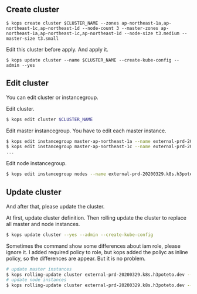 ## Create cluster
```
$ kops create cluster $CLUSTER_NAME --zones ap-northeast-1a,ap-northeast-1c,ap-northeast-1d --node-count 3 --master-zones ap-northeast-1a,ap-northeast-1c,ap-northeast-1d --node-size t3.medium --master-size t3.small
```

Edit this cluster before apply. And apply it.

```
$ kops update cluster --name $CLUSTER_NAME --create-kube-config --admin --yes
```


## Edit cluster

You can edit cluster or instancegroup.

Edit cluster.

```bash
$ kops edit cluster $CLUSTER_NAME
```

Edit master instancegroup. You have to edit each master instance.

```bash
$ kops edit instancegroup master-ap-northeast-1a --name external-prd-20200329.k8s.h3poteto.dev
$ kops edit instancegroup master-ap-northeast-1c --name external-prd-20200329.k8s.h3poteto.dev
...
```
Edit node instancegroup.


```bash
$ kops edit instancegroup nodes --name external-prd-20200329.k8s.h3poteto.dev
```

## Update cluster
And after that, please update the cluster.

At first, update cluster definition.
Then rolling update the cluster to replace all master and node instances.

```bash
$ kops update cluster --yes --admin --create-kube-config
```

Sometimes the command show some differences about iam role, please ignore it. I added required policy to role, but kops added the poliyc as inline policy, so the differences are appear. But it is no problem.

```bash
# update master instances
$ kops rolling-update cluster external-prd-20200329.k8s.h3poteto.dev --instance-group-roles=control-plane --force --yes
# update node instances
$ kops rolling-update cluster external-prd-20200329.k8s.h3poteto.dev --instance-group-roles=node --force --yes
```

